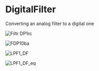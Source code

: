 # DigitalFilter
Converting an analog filter to a digital one

![Filtr DP1rc](https://github.com/user-attachments/assets/9820d311-7c65-4510-a869-5c3cf86c67c8)


![FDP10ba](https://github.com/user-attachments/assets/11a5fe00-f312-4c82-b8bd-d6c0dce3e40d)

![LPF1_DF](https://github.com/user-attachments/assets/6e8d24b3-c828-4ead-87a1-270bed6bfdbe)

![LPF1_DF_eq](https://github.com/user-attachments/assets/5634cf35-ee7f-498c-bcc4-af66da4dd115)
